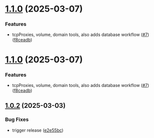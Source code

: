 # [1.1.0](https://github.com/jason-tan-swe/railway-mcp/compare/v1.0.2...v1.1.0) (2025-03-07)


### Features

* tcpProxies, volume, domain tools, also adds database workflow ([#7](https://github.com/jason-tan-swe/railway-mcp/issues/7)) ([f8ceadb](https://github.com/jason-tan-swe/railway-mcp/commit/f8ceadb83510842a548159ac3bde06709bc86bb4))

# [1.1.0](https://github.com/jason-tan-swe/railway-mcp/compare/v1.0.2...v1.1.0) (2025-03-07)


### Features

* tcpProxies, volume, domain tools, also adds database workflow ([#7](https://github.com/jason-tan-swe/railway-mcp/issues/7)) ([f8ceadb](https://github.com/jason-tan-swe/railway-mcp/commit/f8ceadb83510842a548159ac3bde06709bc86bb4))

## [1.0.2](https://github.com/jason-tan-swe/railway-mcp/compare/v1.0.1...v1.0.2) (2025-03-03)


### Bug Fixes

* trigger release ([e2e55bc](https://github.com/jason-tan-swe/railway-mcp/commit/e2e55bc95bff4b937380a3f6d4e81972a9ac510f))
